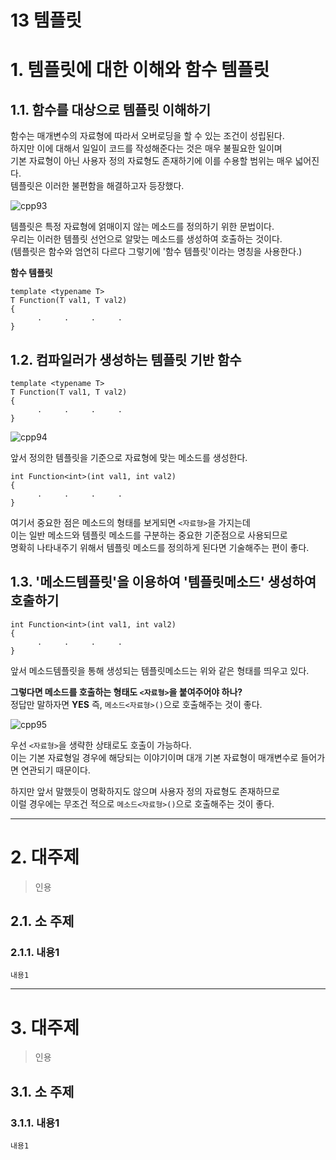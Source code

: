 13 템플릿
=======================
# 1. 템플릿에 대한 이해와 함수 템플릿
## 1.1. 함수를 대상으로 템플릿 이해하기 
함수는 매개변수의 자료형에 따라서 오버로딩을 할 수 있는 조건이 성립된다.    
하지만 이에 대해서 일일이 코드를 작성해준다는 것은 매우 불필요한 일이며      
기본 자료형이 아닌 사용자 정의 자료형도 존재하기에 이를 수용할 범위는 매우 넓어진다.      
템플릿은 이러한 불편함을 해결하고자 등장했다.        
        
![cpp93](https://user-images.githubusercontent.com/50267433/76312639-cee89200-6316-11ea-8ab7-309930899d41.PNG)     
           
템플릿은 특정 자료형에 얽매이지 않는 메소드를 정의하기 위한 문법이다.             
우리는 이러한 템플릿 선언으로 알맞는 메소드를 생성하여 호출하는 것이다.          
(템플릿은 함수와 엄연히 다르다 그렇기에 '함수 템플릿'이라는 명칭을 사용한다.)        
     
**함수 템플릿**
```
template <typename T>
T Function(T val1, T val2)
{
      .     .     .     .
}
```

## 1.2. 컴파일러가 생성하는 템플릿 기반 함수
```
template <typename T>
T Function(T val1, T val2)
{
      .     .     .     .
}
```
![cpp94](https://user-images.githubusercontent.com/50267433/76313067-94cbc000-6317-11ea-82f2-a22d78f3fbc7.PNG)    
      
앞서 정의한 템플릿을 기준으로 자료형에 맞는 메소드를 생성한다.            
```
int Function<int>(int val1, int val2)
{
      .     .     .     .
}
```  
여기서 중요한 점은 메소드의 형태를 보게되면 ```<자료형>```을 가지는데     
이는 일반 메소드와 템플릿 메소드를 구분하는 중요한 기준점으로 사용되므로                     
명확히 나타내주기 위해서 템플릿 메소드를 정의하게 된다면 기술해주는 편이 좋다.              
     
## 1.3. '메소드템플릿'을 이용하여 '템플릿메소드' 생성하여 호출하기  
```
int Function<int>(int val1, int val2)
{
      .     .     .     .
} 
```
앞서 메소드템플릿을 통해 생성되는 템플릿메소드는 위와 같은 형태를 띄우고 있다.       
    
**그렇다면 메소드를 호출하는 형태도 ```<자료형>```을 붙여주어야 하나?**     
정답만 말하자면 **YES** 즉, ```메소드<자료형>()```으로 호출해주는 것이 좋다.     
    
![cpp95](https://user-images.githubusercontent.com/50267433/76313791-fcced600-6318-11ea-96a1-69eda775bff5.PNG)        
     
우선 ```<자료형>```을 생략한 상태로도 호출이 가능하다.          
이는 기본 자료형일 경우에 해당되는 이야기이며 대개 기본 자료형이 매개변수로 들어가면 연관되기 때문이다.       
     
하지만 앞서 말했듯이 명확하지도 않으며 사용자 정의 자료형도 존재하므로          
이럴 경우에는 무조건 적으로 ```메소드<자료형>()```으로 호출해주는 것이 좋다.       
  
   
***
# 2. 대주제
> 인용
## 2.1. 소 주제
### 2.1.1. 내용1
```
내용1
```   

***
# 3. 대주제
> 인용
## 3.1. 소 주제
### 3.1.1. 내용1
```
내용1
```
